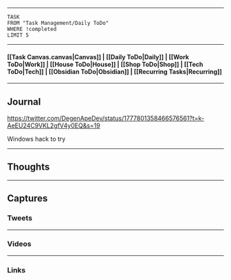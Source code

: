 
---
```dataview
TASK
FROM "Task Management/Daily ToDo"
WHERE !completed
LIMIT 5
```
---

#### [[Task Canvas.canvas|Canvas]] | [[Daily ToDo|Daily]] | [[Work ToDo|Work]] |  [[House ToDo|House]] |  [[Shop ToDo|Shop]] | [[Tech ToDo|Tech]] | [[Obsidian ToDo|Obsidian]] | [[Recurring Tasks|Recurring]] 
---
## Journal

https://twitter.com/DegenApeDev/status/1777801358466576561?t=k-AeEU24C9VKL2gfV4y0EQ&s=19

Windows hack to try

---
## Thoughts

---
## Captures

### Tweets

---
### Videos

---
### Links



